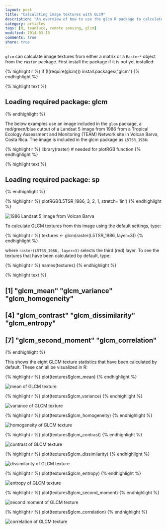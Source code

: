 ```yaml
---
layout: post
title: "Calculating image textures with GLCM"
description: "An overview of how to use the glcm R package to calculate image texture measures"
category: articles
tags: [R, teamlucc, remote sensing, glcm]
modified: 2014-03-19
comments: true
share: true
---
```


`glcm` can calculate image textures from either a matrix or a `Raster*` object 
from the `raster` package. First install the package if it is not yet 
installed:


{% highlight r %}
if (!(require(glcm))) install.packages("glcm")
{% endhighlight %}



{% highlight text %}
## Loading required package: glcm
{% endhighlight %}

The below examples use an image included in the `glcm` package, a 
red/green/blue cutout of a Landsat 5 image from 1986 from a Tropical Ecology 
Assessment and Monitoring (TEAM) Network site in Volcan Barva, Costa Rica. The 
image is included in the glcm package as `L5TSR_1986`:


{% highlight r %}
library(raster) # needed for plotRGB function
{% endhighlight %}



{% highlight text %}
## Loading required package: sp
{% endhighlight %}



{% highlight r %}
plotRGB(L5TSR_1986, 3, 2, 1, stretch='lin')
{% endhighlight %}

<img src="/content/2014-02-17-calculating-image-textures-with-glcm/L5TSR_1986_plot-1.png" title="1986 Landsat 5 image from Volcan Barva" alt="1986 Landsat 5 image from Volcan Barva" style="display:block;margin-left:auto;margin-right:auto;" />

To calculate GLCM textures from this image using the default settings, type:


{% highlight r %}
textures <- glcm(raster(L5TSR_1986, layer=3))
{% endhighlight %}

where `raster(L5TSR_1986, layer=3)` selects the third (red) layer.  To see the 
textures that have been calculated by default, type:


{% highlight r %}
names(textures)
{% endhighlight %}



{% highlight text %}
## [1] "glcm_mean"          "glcm_variance"      "glcm_homogeneity"  
## [4] "glcm_contrast"      "glcm_dissimilarity" "glcm_entropy"      
## [7] "glcm_second_moment" "glcm_correlation"
{% endhighlight %}

This shows the eight GLCM texture statistics that have been calculated by 
default.  These can all be visualized in R:


{% highlight r %}
plot(textures$glcm_mean)
{% endhighlight %}

<img src="/content/2014-02-17-calculating-image-textures-with-glcm/mean-1.png" title="mean of GLCM texture" alt="mean of GLCM texture" style="display:block;margin-left:auto;margin-right:auto;" />


{% highlight r %}
plot(textures$glcm_variance)
{% endhighlight %}

<img src="/content/2014-02-17-calculating-image-textures-with-glcm/variance-1.png" title="variance of GLCM texture" alt="variance of GLCM texture" style="display:block;margin-left:auto;margin-right:auto;" />


{% highlight r %}
plot(textures$glcm_homogeneity)
{% endhighlight %}

<img src="/content/2014-02-17-calculating-image-textures-with-glcm/homogeneity-1.png" title="homogeneity of GLCM texture" alt="homogeneity of GLCM texture" style="display:block;margin-left:auto;margin-right:auto;" />


{% highlight r %}
plot(textures$glcm_contrast)
{% endhighlight %}

<img src="/content/2014-02-17-calculating-image-textures-with-glcm/contrast-1.png" title="contrast of GLCM texture" alt="contrast of GLCM texture" style="display:block;margin-left:auto;margin-right:auto;" />


{% highlight r %}
plot(textures$glcm_dissimilarity)
{% endhighlight %}

<img src="/content/2014-02-17-calculating-image-textures-with-glcm/dissimilarity-1.png" title="dissimilarity of GLCM texture" alt="dissimilarity of GLCM texture" style="display:block;margin-left:auto;margin-right:auto;" />


{% highlight r %}
plot(textures$glcm_entropy)
{% endhighlight %}

<img src="/content/2014-02-17-calculating-image-textures-with-glcm/entropy-1.png" title="entropy of GLCM texture" alt="entropy of GLCM texture" style="display:block;margin-left:auto;margin-right:auto;" />


{% highlight r %}
plot(textures$glcm_second_moment)
{% endhighlight %}

<img src="/content/2014-02-17-calculating-image-textures-with-glcm/second_moment-1.png" title="second moment of GLCM texture" alt="second moment of GLCM texture" style="display:block;margin-left:auto;margin-right:auto;" />


{% highlight r %}
plot(textures$glcm_correlation)
{% endhighlight %}

<img src="/content/2014-02-17-calculating-image-textures-with-glcm/correlation-1.png" title="correlation of GLCM texture" alt="correlation of GLCM texture" style="display:block;margin-left:auto;margin-right:auto;" />
